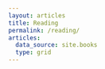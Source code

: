 ```yaml
---
layout: articles
title: Reading
permalink: /reading/
articles:
  data_source: site.books
  type: grid
---
```

